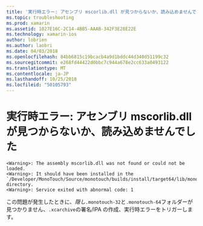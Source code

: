 ```yaml
---
title: '実行時エラー: アセンブリ mscorlib.dll が見つからないか、読み込めませんでした'
ms.topic: troubleshooting
ms.prod: xamarin
ms.assetid: 1027E16C-2C14-4BB5-AAAB-342F3E28E22E
ms.technology: xamarin-ios
author: lobrien
ms.author: laobri
ms.date: 04/03/2018
ms.openlocfilehash: 84bb6815c19bcacb4a9d1bddc44d340d51199c32
ms.sourcegitcommit: e268fd44422d0bbc7c944a678e2cc633a0493122
ms.translationtype: MT
ms.contentlocale: ja-JP
ms.lasthandoff: 10/25/2018
ms.locfileid: "50105793"
---
```

# <a name="runtime-error-the-assembly-mscorlibdll-was-not-found-or-could-not-be-loaded"></a>実行時エラー: アセンブリ mscorlib.dll が見つからないか、読み込めませんでした

```
<Warning>: The assembly mscorlib.dll was not found or could not be loaded.
<Warning>: It should have been installed in the `/Developer/MonoTouch/Source/monotouch/builds/install/target64/lib/mono/2.0/mscorlib.dll' directory.
<Warning>: Service exited with abnormal code: 1
```

この問題が発生したときに、*隠し*`.monotouch-32`と`.monotouch-64`フォルダーが見つかりません、`.xcarchive`の署名/IPA の作成、実行時エラーをトリガーします。

